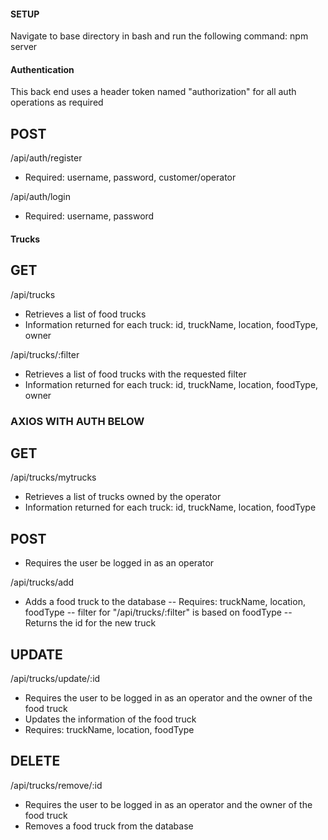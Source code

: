 #### SETUP ####

Navigate to base directory in bash and run the following command:  npm server

#### Authentication ####

This back end uses a header token named "authorization" for all auth operations as required

## POST ##

/api/auth/register

- Required: username, password, customer/operator

/api/auth/login

- Required: username, password

#### Trucks ####

## GET ##

/api/trucks

- Retrieves a list of food trucks
- Information returned for each truck: id, truckName, location, foodType, owner

/api/trucks/:filter

- Retrieves a list of food trucks with the requested filter
- Information returned for each truck: id, truckName, location, foodType, owner

### AXIOS WITH AUTH BELOW ###

## GET ##

/api/trucks/mytrucks

- Retrieves a list of trucks owned by the operator
- Information returned for each truck: id, truckName, location, foodType

## POST ##

- Requires the user be logged in as an operator

/api/trucks/add

- Adds a food truck to the database
-- Requires: truckName, location, foodType
-- filter for "/api/trucks/:filter" is based on foodType
-- Returns the id for the new truck

## UPDATE ##

/api/trucks/update/:id

- Requires the user to be logged in as an operator and the owner of the food truck
- Updates the information of the food truck
- Requires: truckName, location, foodType

## DELETE ##

/api/trucks/remove/:id

- Requires the user to be logged in as an operator and the owner of the food truck
- Removes a food truck from the database